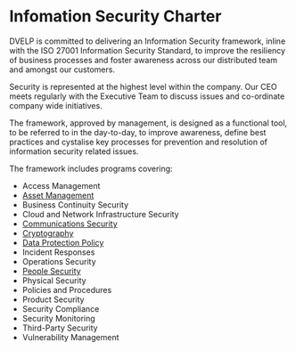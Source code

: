 # Infomation Security Charter

DVELP is committed to delivering an Information Security framework, inline
with the ISO 27001 Information Security Standard, to improve the resiliency of
business processes and foster awareness across our distributed team and amongst
our customers.

Security is represented at the highest level within the company. Our CEO
meets regularly with the Executive Team to discuss issues and co-ordinate
company wide initiatives.

The framework, approved by management, is designed as a functional tool, to be
referred to in the day-to-day, to improve awareness, define best practices and
cystalise key processes for prevention and resolution of information security
related issues.

The framework includes programs covering:

* Access Management
* [Asset Management](asset-management.md)
* Business Continuity Security
* Cloud and Network Infrastructure Security
* [Communications Security](info-communication-policy.md)
* [Cryptography](use-of-cryptographic-controls-policy.md)
* [Data Protection Policy](data-protection-policy.md)
* Incident Responses
* Operations Security
* [People Security](people-security.md)
* Physical Security
* Policies and Procedures
* Product Security
* Security Compliance
* Security Monitoring
* Third-Party Security
* Vulnerability Management


